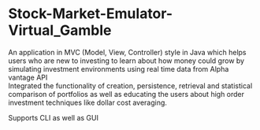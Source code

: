 # Stock-Market-Emulator-Virtual_Gamble
An application in MVC (Model, View, Controller) style in Java which helps users who are new to investing to learn about how money could grow by simulating investment environments using real time data from Alpha vantage API<br>
Integrated the functionality of creation, persistence, retrieval and statistical comparison of portfolios as well as educating the users about high order investment techniques like dollar cost averaging.<br>

Supports CLI as well as GUI
